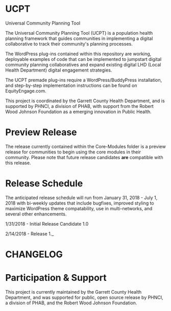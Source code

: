 # UCPT
Universal Community Planning Tool

The Universal Community Planning Tool (UCPT) is a population health planning framework that guides communities in implementing a digital collaborative to track their community's planning processes.

The WordPress plug-ins contained within this repository are working, deployable examples of code that can be implemented to jumpstart digital community planning collaboratives and expand existing digital LHD (Local Health Department) digital engagement strategies.

The UCPT premade plug-ins require a WordPress/BuddyPress installation, and step-by-step implementation instructions can be found on EquityEngage.com.

This project is coordinated by the Garrett County Health Department, and is supported by PHNCI, a division of PHAB, with support from the Robert Wood Johnson Foundation as a emerging innovation in Public Health.

# Preview Release
The release currently contained within the Core-Modules folder is a preview release for communities to begin using the core modules in their community. Please note that future release candidates <b>are</b> compatible with this release.

# Release Schedule
The anticipated release schedule will run from January 31, 2018 - July 1, 2018 with bi-weekly updates that include bugfixes, improved styling to maximize WordPress theme compatability, use in multi-networks, and several other enhancements.

1/31/2018 - Initial Release Candidate 1.0

2/14/2018 - Release 1._

# CHANGELOG

# Participation & Support
This project is currently maintained by the Garrett County Health Department, and was supported for public, open source release by PHNCI, a division of PHAB, and the Robert Wood Johnson Foundation. 
